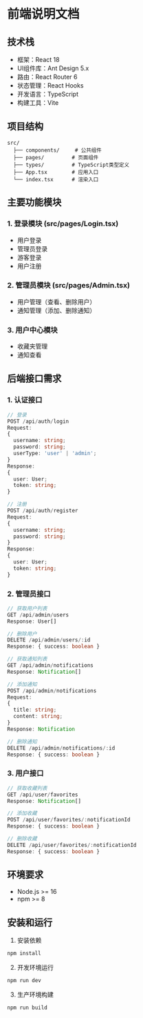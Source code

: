 # 前端说明文档

## 技术栈
- 框架：React 18
- UI组件库：Ant Design 5.x
- 路由：React Router 6
- 状态管理：React Hooks
- 开发语言：TypeScript
- 构建工具：Vite

## 项目结构
```
src/
  ├── components/     # 公共组件
  ├── pages/         # 页面组件
  ├── types/         # TypeScript类型定义
  ├── App.tsx        # 应用入口
  └── index.tsx      # 渲染入口
```

## 主要功能模块

### 1. 登录模块 (src/pages/Login.tsx)
- 用户登录
- 管理员登录
- 游客登录
- 用户注册

### 2. 管理员模块 (src/pages/Admin.tsx)
- 用户管理（查看、删除用户）
- 通知管理（添加、删除通知）

### 3. 用户中心模块
- 收藏夹管理
- 通知查看

## 后端接口需求

### 1. 认证接口
```typescript
// 登录
POST /api/auth/login
Request:
{
  username: string;
  password: string;
  userType: 'user' | 'admin';
}
Response:
{
  user: User;
  token: string;
}

// 注册
POST /api/auth/register
Request:
{
  username: string;
  password: string;
}
Response:
{
  user: User;
  token: string;
}
```

### 2. 管理员接口
```typescript
// 获取用户列表
GET /api/admin/users
Response: User[]

// 删除用户
DELETE /api/admin/users/:id
Response: { success: boolean }

// 获取通知列表
GET /api/admin/notifications
Response: Notification[]

// 添加通知
POST /api/admin/notifications
Request:
{
  title: string;
  content: string;
}
Response: Notification

// 删除通知
DELETE /api/admin/notifications/:id
Response: { success: boolean }
```

### 3. 用户接口
```typescript
// 获取收藏列表
GET /api/user/favorites
Response: Notification[]

// 添加收藏
POST /api/user/favorites/:notificationId
Response: { success: boolean }

// 删除收藏
DELETE /api/user/favorites/:notificationId
Response: { success: boolean }
```

## 环境要求
- Node.js >= 16
- npm >= 8

## 安装和运行
1. 安装依赖
```bash
npm install
```

2. 开发环境运行
```bash
npm run dev
```

3. 生产环境构建
```bash
npm run build
``` 